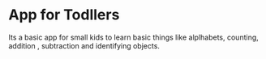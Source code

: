 # App for Todllers
Its a basic app for small kids to learn basic things like alplhabets, counting, addition , subtraction and identifying objects.






